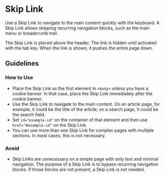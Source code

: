 <!-- @license CC0-1.0 -->

# Skip Link

Use a Skip Link to navigate to the main content quickly with the keyboard.
A Skip Link allows skipping recurring navigation blocks, such as the main menu or breadcrumb trail.

The Skip Link is placed above the header.
The link is hidden until activated with the tab key.
When the link is shown, it pushes the entire page down.

## Guidelines

### How to Use

- Place the Skip Link as the first element in `<body>` unless you have a cookie banner.
  In that case, place the Skip Link immediately after the cookie banner.
- Use the Skip Link to navigate to the main content.
  On an article page, for example, it could be the title of the article; on a search page, it could be the search field.
- Set `id="example-id"` on the container of that element and then use `href="#example-id"` on the Skip Link.
- You can use more than one Skip Link for complex pages with multiple sections.
  In most cases, this is not necessary.

### Avoid

- Skip Links are unnecessary on a simple page with only text and minimal navigation.
  The purpose of a Skip Link is to bypass recurring navigation blocks.
  If those blocks are not present, a Skip Link is not needed.
